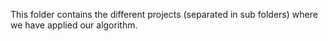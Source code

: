 This folder contains the different projects (separated in sub folders) where we have applied our algorithm.
